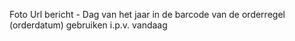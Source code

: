 Foto Url bericht - Dag van het jaar in de barcode van de orderregel (orderdatum) gebruiken i.p.v. vandaag